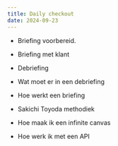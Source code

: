 ```yaml
---
title: Daily checkout
date: 2024-09-23
---
```


- Briefing voorbereid.
- Briefing met klant
- Debriefing

- Wat moet er in een debriefing
- Hoe werkt een briefing
- Sakichi Toyoda methodiek

- Hoe maak ik een infinite canvas
- Hoe werk ik met een API
